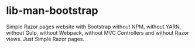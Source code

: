 # lib-man-bootstrap

Simple Razor pages website with Bootstrap without NPM, without YARN, without Gulp, without Webpack, without MVC Controllers and without Razor views.
Just Simple Razor pages.
